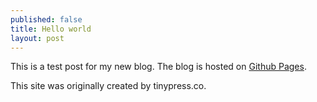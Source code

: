 ```yaml
---
published: false
title: Hello world
layout: post
---
```

This is a test post for my new blog. The blog is hosted on [Github Pages](http://pages.github.com/).
<!--more-->
This site was originally created by tinypress.co.
